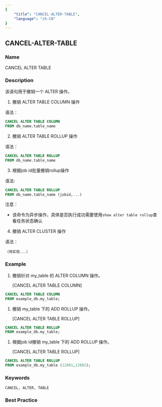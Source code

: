 ```yaml
---
{
    "title": "CANCEL-ALTER-TABLE",
    "language": "zh-CN"
}
---
```


<!--
Licensed to the Apache Software Foundation (ASF) under one
or more contributor license agreements.  See the NOTICE file
distributed with this work for additional information
regarding copyright ownership.  The ASF licenses this file
to you under the Apache License, Version 2.0 (the
"License"); you may not use this file except in compliance
with the License.  You may obtain a copy of the License at

  http://www.apache.org/licenses/LICENSE-2.0

Unless required by applicable law or agreed to in writing,
software distributed under the License is distributed on an
"AS IS" BASIS, WITHOUT WARRANTIES OR CONDITIONS OF ANY
KIND, either express or implied.  See the License for the
specific language governing permissions and limitations
under the License.
-->

## CANCEL-ALTER-TABLE

### Name

CANCEL ALTER TABLE 

### Description

该语句用于撤销一个 ALTER 操作。

1. 撤销 ALTER TABLE COLUMN 操作

语法：

```sql
CANCEL ALTER TABLE COLUMN
FROM db_name.table_name
```

2. 撤销 ALTER TABLE ROLLUP 操作

语法：

```sql
CANCEL ALTER TABLE ROLLUP
FROM db_name.table_name
```

3. 根据job id批量撤销rollup操作

语法:

```sql
CANCEL ALTER TABLE ROLLUP
FROM db_name.table_name (jobid,...)
```

注意：

- 该命令为异步操作，具体是否执行成功需要使用`show alter table rollup`查看任务状态确认

4. 撤销 ALTER CLUSTER 操作

语法：

```
（待实现...）
```

### Example

1. 撤销针对 my_table 的 ALTER COLUMN 操作。

   [CANCEL ALTER TABLE COLUMN]

```sql
CANCEL ALTER TABLE COLUMN
FROM example_db.my_table;
```

1. 撤销 my_table 下的 ADD ROLLUP 操作。

   [CANCEL ALTER TABLE ROLLUP]

```sql
CANCEL ALTER TABLE ROLLUP
FROM example_db.my_table;
```

1. 根据job id撤销 my_table 下的 ADD ROLLUP 操作。

   [CANCEL ALTER TABLE ROLLUP]

```sql
CANCEL ALTER TABLE ROLLUP
FROM example_db.my_table (12801,12802);
```

### Keywords

    CANCEL, ALTER, TABLE

### Best Practice

